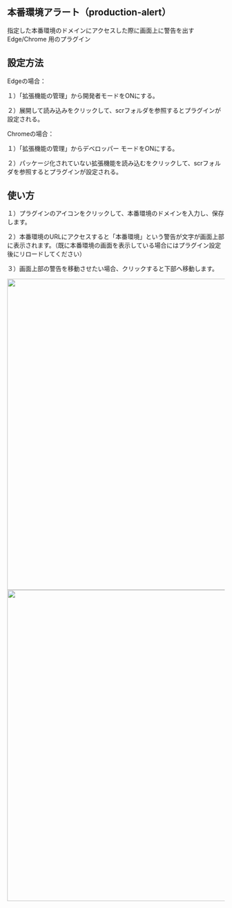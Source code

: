 ## 本番環境アラート（production-alert）

指定した本番環境のドメインにアクセスした際に画面上に警告を出す Edge/Chrome 用のプラグイン


## 設定方法

Edgeの場合：

１）「拡張機能の管理」から開発者モードをONにする。

２）展開して読み込みをクリックして、scrフォルダを参照するとプラグインが設定される。

Chromeの場合：

１）「拡張機能の管理」からデベロッパー モードをONにする。

２）パッケージ化されていない拡張機能を読み込むをクリックして、scrフォルダを参照するとプラグインが設定される。


## 使い方

１）プラグインのアイコンをクリックして、本番環境のドメインを入力し、保存します。

２）本番環境のURLにアクセスすると「本番環境」という警告が文字が画面上部に表示されます。（既に本番環境の画面を表示している場合にはプラグイン設定後にリロードしてください）

３）画面上部の警告を移動させたい場合、クリックすると下部へ移動します。

<img width="720" src="https://github.com/GETYAMAME/production-alert/assets/9640392/927715ac-c30c-42cb-b186-07458cbc3944">

<img width="720" src="https://github.com/GETYAMAME/production-alert/assets/9640392/23ebcce2-ad14-4a39-a807-4badcd505d57">
